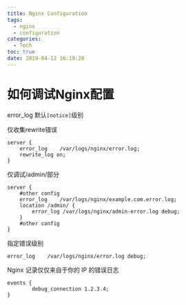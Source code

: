 ```yaml
---
title: Nginx Configuration
tags:
  - nginx
  - configuration
categories:
  - Tech
toc: true
date: 2019-04-12 16:19:20
---
```



# 如何调试Nginx配置

error_log 默认`[notice]`级别

仅收集rewrite错误
```
server {
    error_log    /var/logs/nginx/error.log;
    rewrite_log on;
}
```

仅调试/admin/部分
```
server {
    #other config
    error_log    /var/logs/nginx/example.com.error.log;
    location /admin/ { 
        error_log /var/logs/nginx/admin-error.log debug; 
    }         
    #other config
}
```

指定错误级别
```
error_log    /var/logs/nginx/error.log debug;
```

Nginx 记录仅仅来自于你的 IP 的错误日志
```
events {
        debug_connection 1.2.3.4;
}
```
